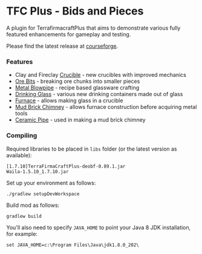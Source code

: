 # TFC Plus - Bids and Pieces
A plugin for TerrafirmacraftPlus that aims to demonstrate various fully featured enhancements for gameplay and testing.

Please find the latest release at [courseforge](https://www.curseforge.com/minecraft/mc-mods/tfcplus-bids).

### Features
* Clay and Fireclay [Crucible](../../wiki/Crucible) - new crucibles with improved mechanics
* [Ore Bits](../../wiki/Ore-Bits) - breaking ore chunks into smaller pieces
* [Metal Blowpipe](../../wiki/Metal-Blowpipe) - recipe based glassware crafting
* [Drinking Glass](../../wiki/Drinking-Glass) - various new drinking containers made out of glass
* [Furnace](../../wiki/Furnace) - allows making glass in a crucible
* [Mud Brick Chimney](../../wiki/Mud-brick-chimney) - allows furnace construction before acquiring metal tools
* [Ceramic Pipe](../../wiki/Ceramic-Pipe) - used in making a mud brick chimney

### Compiling

Required libraries to be placed in `libs` folder (or the latest version as available):
```
[1.7.10]TerraFirmaCraftPlus-deobf-0.89.1.jar
Waila-1.5.10_1.7.10.jar
```

Set up your environment as follows:
```
./gradlew setupDevWorkspace
```

Build mod as follows:
```
gradlew build
```

You'll also need to specify `JAVA_HOME` to point your Java 8 JDK installation, for example:
```
set JAVA_HOME=c:\Program Files\Java\jdk1.8.0_202\
```
